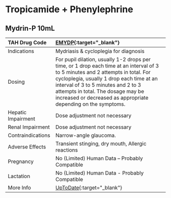 # Tropicamide + Phenylephrine

## Mydrin-P 10mL

| TAH Drug Code      | [EMYDP](https://www.tahsda.org.tw/drugs/hissearch.php?drug_code=EMYDP){:target="_blank"}                                                                                                                                                                                                                                  |
|:-------------------|:--------------------------------------------------------------------------------------------------------------------------------------------------------------------------------------------------------------------------------------------------------------------------------------------------------------------------|
| Indications        | Mydriasis & cycloplegia for diagnosis                                                                                                                                                                                                                                                                                     |
| Dosing             | For pupil dilation, usually 1-2 drops per time, or 1 drop each time at an interval of 3 to 5 minutes and 2 attempts in total. For cycloplegia, usually 1 drop each time at an interval of 3 to 5 minutes and 2 to 3 attempts in total. The dosage may be increased or decreased as appropriate depending on the symptoms. |
| Hepatic Impairment | Dose adjustment not necessary                                                                                                                                                                                                                                                                                             |
| Renal Impairment   | Dose adjustment not necessary                                                                                                                                                                                                                                                                                             |
| Contraindications  | Narrow-angle glaucoma.                                                                                                                                                                                                                                                                                                    |
| Adverse Effects    | Transient stinging, dry mouth, Allergic reactions                                                                                                                                                                                                                                                                         |
| Pregnancy          | No (Limited) Human Data – Probably Compatible                                                                                                                                                                                                                                                                             |
| Lactation          | No (Limited) Human Data - Probably Compatible                                                                                                                                                                                                                                                                             |
| More Info          | [UpToDate](https://www.uptodate.com/contents/tropicamide-and-phenylephrine-drug-information){:target="_blank"}                                                                                                                                                                                                            |

